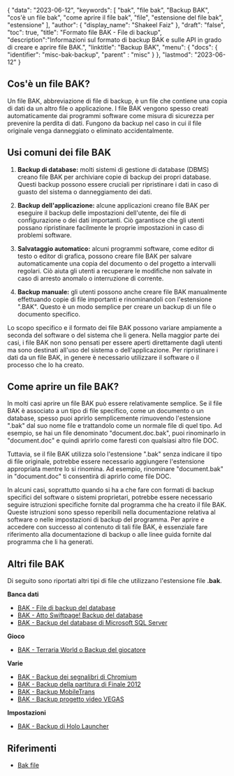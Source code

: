 {
"data": "2023-06-12",
  "keywords": [
"bak",
"file bak",
"Backup BAK",
"cos'è un file bak",
"come aprire il file bak",
"file",
"estensione del file bak",
"estensione"
],
  "author": {
"display_name": "Shakeel Faiz"
},
"draft": "false",
"toc": true,
"title": "Formato file BAK - File di backup",
  "description":"Informazioni sul formato di backup BAK e sulle API in grado di creare e aprire file BAK.",
"linktitle": "Backup BAK",
  "menu": {
    "docs": {
      "identifier": "misc-bak-backup",
"parent" : "misc"
}
},
"lastmod": "2023-06-12"
}

## Cos'è un file BAK?

Un file BAK, abbreviazione di file di backup, è un file che contiene una copia di dati da un altro file o applicazione. I file BAK vengono spesso creati automaticamente dai programmi software come misura di sicurezza per prevenire la perdita di dati. Fungono da backup nel caso in cui il file originale venga danneggiato o eliminato accidentalmente.

## Usi comuni dei file BAK

1. **Backup di database:** molti sistemi di gestione di database (DBMS) creano file BAK per archiviare copie di backup dei propri database. Questi backup possono essere cruciali per ripristinare i dati in caso di guasto del sistema o danneggiamento dei dati.

2. **Backup dell'applicazione:** alcune applicazioni creano file BAK per eseguire il backup delle impostazioni dell'utente, dei file di configurazione o dei dati importanti. Ciò garantisce che gli utenti possano ripristinare facilmente le proprie impostazioni in caso di problemi software.

3. **Salvataggio automatico:** alcuni programmi software, come editor di testo o editor di grafica, possono creare file BAK per salvare automaticamente una copia del documento o del progetto a intervalli regolari. Ciò aiuta gli utenti a recuperare le modifiche non salvate in caso di arresto anomalo o interruzione di corrente.

4. **Backup manuale:** gli utenti possono anche creare file BAK manualmente effettuando copie di file importanti e rinominandoli con l'estensione ".BAK". Questo è un modo semplice per creare un backup di un file o documento specifico.

Lo scopo specifico e il formato dei file BAK possono variare ampiamente a seconda del software o del sistema che li genera. Nella maggior parte dei casi, i file BAK non sono pensati per essere aperti direttamente dagli utenti ma sono destinati all'uso del sistema o dell'applicazione. Per ripristinare i dati da un file BAK, in genere è necessario utilizzare il software o il processo che lo ha creato.

## Come aprire un file BAK?

In molti casi aprire un file BAK può essere relativamente semplice. Se il file BAK è associato a un tipo di file specifico, come un documento o un database, spesso puoi aprirlo semplicemente rimuovendo l'estensione ".bak" dal suo nome file e trattandolo come un normale file di quel tipo. Ad esempio, se hai un file denominato "document.doc.bak", puoi rinominarlo in "document.doc" e quindi aprirlo come faresti con qualsiasi altro file DOC.

Tuttavia, se il file BAK utilizza solo l'estensione ".bak" senza indicare il tipo di file originale, potrebbe essere necessario aggiungere l'estensione appropriata mentre lo si rinomina. Ad esempio, rinominare "document.bak" in "document.doc" ti consentirà di aprirlo come file DOC.

In alcuni casi, soprattutto quando si ha a che fare con formati di backup specifici del software o sistemi proprietari, potrebbe essere necessario seguire istruzioni specifiche fornite dal programma che ha creato il file BAK. Queste istruzioni sono spesso reperibili nella documentazione relativa al software o nelle impostazioni di backup del programma. Per aprire e accedere con successo al contenuto di tali file BAK, è essenziale fare riferimento alla documentazione di backup o alle linee guida fornite dal programma che li ha generati.

## Altri file BAK

Di seguito sono riportati altri tipi di file che utilizzano l'estensione file **.bak**.

**Banca dati**
- [BAK - File di backup del database](/it/database/bak/)
- [BAK - Atto Swiftpage! Backup del database](/it/database/bak-act/)
- [BAK - Backup del database di Microsoft SQL Server](/it/database/bak-sqlserver/)

**Gioco**
- [BAK - Terraria World o Backup del giocatore](/it/game/bak-terraria/)

**Varie**
- [BAK - Backup dei segnalibri di Chromium](/it/misc/bak-chromium/)
- [BAK - Backup della partitura di Finale 2012](/it/misc/bak-finale/)
- [BAK - Backup MobileTrans](/it/misc/bak-mobiletrans/)
- [BAK - Backup progetto video VEGAS](/it/misc/bak-vegas/)

**Impostazioni**
- [BAK - Backup di Holo Launcher](/it/settings/bak-holo/)

## Riferimenti
* [Bak file](https://en.wikipedia.org/wiki/Bak_file)
